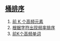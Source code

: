 
## [桶排序](https://leetcode-cn.com/tag/bucket-sort)

1. [前 K 个高频元素](../solutions/top-k-frequent-elements/README.md)
2. [根据字符出现频率排序](../solutions/sort-characters-by-frequency/README.md)
3. [前K个高频单词](../solutions/top-k-frequent-words/README.md)


